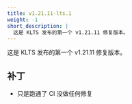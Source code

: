 ```yaml
---
title: v1.21.11-lts.1
weight: -1
short_description: |
  这是 KLTS 发布的第一个 v1.21.11 修复版本。
---
```


这是 KLTS 发布的第一个 v1.21.11 修复版本。

## 补丁

- 只是跑通了 CI 没做任何修复
